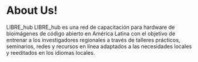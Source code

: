 <h1>About Us!</h1>
LIBRE_hub LIBRE_hub es una red de capacitación para hardware de bioimágenes de código abierto 
en América Latina con el objetivo de entrenar a los investigadores regionales a través de talleres prácticos, 
seminarios, redes y recursos en línea adaptados a las necesidades locales y reeditados en los idiomas locales.
